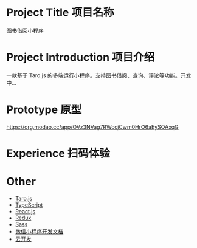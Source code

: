 # Project Title 项目名称
图书借阅小程序

# Project Introduction 项目介绍

一款基于 Taro.js 的多端运行小程序。支持图书借阅、查询、评论等功能。开发中...
# Prototype 原型

https://org.modao.cc/app/OVz3NVag7RWccjCwm0HrO6aEySQAxqG

# Experience 扫码体验


# Other

- [Taro.js](https://nervjs.github.io/taro/docs/GETTING-STARTED.html)
- [TypeScript](https://www.tslang.cn/docs/home.html)
- [React.js](https://zh-hans.reactjs.org/)
- [Redux](https://cn.redux.js.org/)
- [Sass](http://sass.bootcss.com/docs/sass-reference/)
- [微信小程序开发文档](https://developers.weixin.qq.com/miniprogram/dev/framework/)
- [云开发](https://developers.weixin.qq.com/minigame/dev/wxcloud/basis/getting-started.html)

